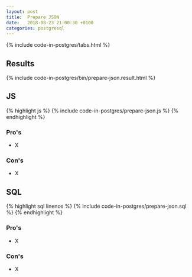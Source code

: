 ```yaml
---
layout: post
title:  Prepare JSON
date:   2018-08-23 21:00:30 +0100
categories: postgresql
---
```


{% include code-in-postgres/tabs.html %}

## Results

{% include code-in-postgres/bin/prepare-json.result.html %}

## JS

{% highlight js %}
{% include code-in-postgres/prepare-json.js %}
{% endhighlight %}

### Pro's

 * X

### Con's

 * X

## SQL

{% highlight sql linenos %}
{% include code-in-postgres/prepare-json.sql %}
{% endhighlight %}

### Pro's

 * X

### Con's

 * X

<script>
(function() {
    {% include jekyll-create-sections-from-headers.js %}
    {% include code-in-postgres/create-sections-to-support.js %}
}())
</script>
<style>
    {% include code-in-postgres/compare.css %}
</style>
